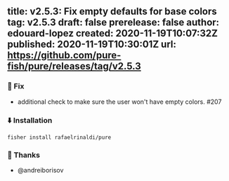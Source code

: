 title:	v2.5.3: Fix empty defaults for base colors
tag:	v2.5.3
draft:	false
prerelease:	false
author:	edouard-lopez
created:	2020-11-19T10:07:32Z
published:	2020-11-19T10:30:01Z
url:	https://github.com/pure-fish/pure/releases/tag/v2.5.3
--
### 🐛 Fix

* additional check to make sure the user won't have empty colors. #207

### :arrow_down: Installation

    fisher install rafaelrinaldi/pure

### 👏 Thanks

* @andreiborisov 
